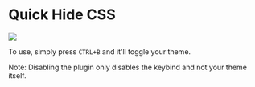 # Quick Hide CSS
[<img src="https://img.shields.io/badge/EnhancedDiscord%20Plugin-Click%20to%20Download-red.svg?longCache=true&style=flat-square&logo=discord">](http://35.185.30.35/dd?url=https://raw.githubusercontent.com/jakuski/ed_plugins/master/QuickHideCSS/QuickHideCSS.js)

To use, simply press `CTRL+B` and it'll toggle your theme.

Note: Disabling the plugin only disables the keybind and not your theme itself.
